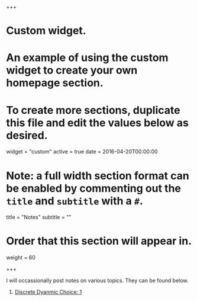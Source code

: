 +++
# Custom widget.
# An example of using the custom widget to create your own homepage section.
# To create more sections, duplicate this file and edit the values below as desired.
widget = "custom"
active = true
date = 2016-04-20T00:00:00

# Note: a full width section format can be enabled by commenting out the `title` and `subtitle` with a `#`.
title = "Notes"
subtitle = ""

# Order that this section will appear in.
weight = 60

+++


I will occassionally post notes on various topics. They can be found below. 

1. [Discrete Dyanmic Choice: 1](notes/index.html)

